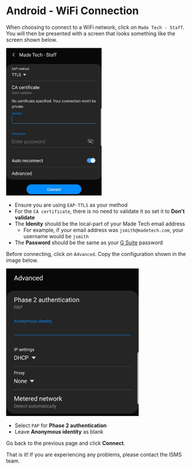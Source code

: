 # Android - WiFi Connection

When choosing to connect to a WiFi network, click on `Made Tech - Staff`. You will then be presented with a screen that looks something like the screen shown below.

<img src="/guides/wifi/images/android/settings.jpg" height="400" />

- Ensure you are using `EAP-TTLS` as your method 
- For the `CA certificate`, there is no need to validate it so set it to **Don't validate**
- The **Idenity** should be the local-part of your Made Tech email address 
  - For example, if your email address was `jsmith@madetech.com`, your username would be `jsmith`
- The **Password** should be the same as your [G Suite](http://gsuite.google.com) password

Before connecting, click on `Advanced`. Copy the configuration shown in the image below.

<img src="/guides/wifi/images/android/advanced.jpg" height="400" />

- Select `PAP` for **Phase 2 authentication**
- Leave **Anonymous identity** as blank 

Go back to the previous page and click **Connect**.

That is it! If you are experiencing any problems, please contact the ISMS team.